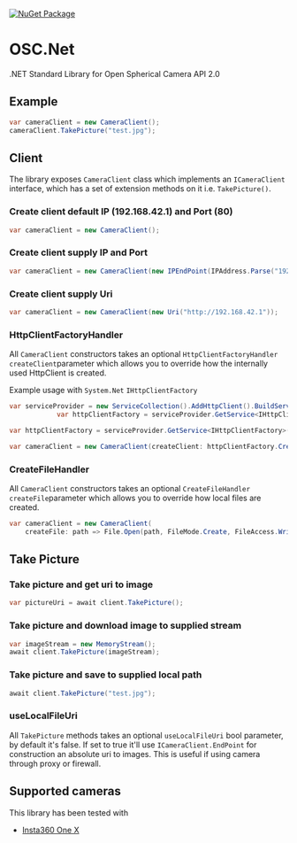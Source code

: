 [![NuGet Package](https://img.shields.io/nuget/v/OSC.Net)](https://www.nuget.org/packages/OSC.Net/)

# OSC.Net
.NET Standard Library for Open Spherical Camera API 2.0

## Example
```csharp
var cameraClient = new CameraClient();
cameraClient.TakePicture("test.jpg");
```

## Client

The library exposes `CameraClient` class which implements an `ICameraClient` interface, which has a set of extension methods on it i.e. `TakePicture()`.

### Create client default IP (192.168.42.1) and Port (80)
```csharp
var cameraClient = new CameraClient();
```

### Create client supply IP and Port
```csharp
var cameraClient = new CameraClient(new IPEndPoint(IPAddress.Parse("192.168.42.1"), 80));
```

### Create client supply Uri
```csharp
var cameraClient = new CameraClient(new Uri("http://192.168.42.1"));
```

### HttpClientFactoryHandler

All `CameraClient` constructors takes an optional `HttpClientFactoryHandler` `createClient`parameter which allows you to override how the internally used HttpClient is created.

Example usage with `System.Net` `IHttpClientFactory` 
```csharp
var serviceProvider = new ServiceCollection().AddHttpClient().BuildServiceProvider();
            var httpClientFactory = serviceProvider.GetService<IHttpClientFactory>();

var httpClientFactory = serviceProvider.GetService<IHttpClientFactory>();

var cameraClient = new CameraClient(createClient: httpClientFactory.CreateClient);
```

### CreateFileHandler

All `CameraClient` constructors takes an optional `CreateFileHandler` `createFile`parameter which allows you to override how local files are created.

```csharp
var cameraClient = new CameraClient(
    createFile: path => File.Open(path, FileMode.Create, FileAccess.Write, FileShare.None));
```

## Take Picture

### Take picture and get uri to image

```csharp
var pictureUri = await client.TakePicture();
```

### Take picture and download image to supplied stream

```csharp
var imageStream = new MemoryStream();
await client.TakePicture(imageStream);
```

### Take picture and save to supplied local path
```csharp
await client.TakePicture("test.jpg");
```

### useLocalFileUri

All `TakePicture` methods takes an optional `useLocalFileUri` bool parameter, by default it's false. If set to true it'll use `ICameraClient.EndPoint` for construction an absolute uri to images. This is useful if using camera through proxy or firewall.

## Supported cameras

This library has been tested with
* [Insta360 One X](https://www.insta360.com/product/insta360-onex/)